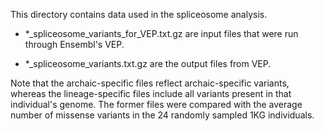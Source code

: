 This directory contains data used in the spliceosome analysis.

- *_spliceosome_variants_for_VEP.txt.gz are input files that were run through Ensembl's VEP.

- *_spliceosome_variants.txt.gz are the output files from VEP.

Note that the archaic-specific files reflect archaic-specific variants, whereas the lineage-specific files include all variants present in that individual's genome. The former files were compared with the average number of missense variants in the 24 randomly sampled 1KG individuals.
